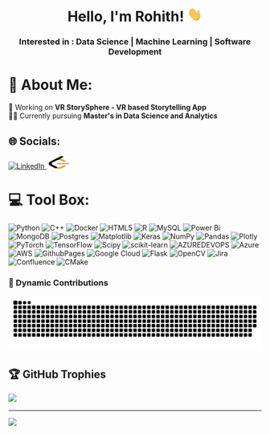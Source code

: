 <div align="center">
    <h1>Hello, I'm Rohith! <img src="https://raw.githubusercontent.com/RohithGSVV/RohithGSVV/main/add-ons/Hi.gif" width="30px"></h1>
</div>

<h3 align="center">Interested in : Data Science | Machine Learning | Software Development </h3>



# 💫 About Me:
🔭 Working on **VR StorySphere - VR based Storytelling App**<br>🧑‍🎓 Currently pursuing **Master's in Data Science and Analytics**


## 🌐 Socials:
<a href="https://www.linkedin.com/in/rohith-ganni/">
  <img src="https://img.shields.io/badge/LinkedIn-%230077B5.svg?logo=linkedin&logoColor=white" alt="LinkedIn">
</a>
<a href="https://leetcode.com/rohithganni/">
  <img src="https://github.com/RohithGSVV/RohithGSVV/blob/main/add-ons/leetcode.svg?raw=true" width="50" height="25" alt="LeetCode">
</a>


# 💻 Tool Box:
![Python](https://img.shields.io/badge/python-3670A0?style=for-the-badge&logo=python&logoColor=ffdd54) 
![C++](https://img.shields.io/badge/c++-%2300599C.svg?style=for-the-badge&logo=c%2B%2B&logoColor=white)  ![Docker](https://img.shields.io/badge/docker-%230db7ed.svg?style=for-the-badge&logo=docker&logoColor=white) 
![HTML5](https://img.shields.io/badge/html5-%23E34F26.svg?style=for-the-badge&logo=html5&logoColor=white) 
![R](https://img.shields.io/badge/r-%23276DC3.svg?style=for-the-badge&logo=r&logoColor=white) 
![MySQL](https://img.shields.io/badge/mysql-%2300000f.svg?style=for-the-badge&logo=mysql&logoColor=white) 
![Power Bi](https://img.shields.io/badge/power_bi-F2C811?style=for-the-badge&logo=powerbi&logoColor=black) ![MongoDB](https://img.shields.io/badge/MongoDB-%234ea94b.svg?style=for-the-badge&logo=mongodb&logoColor=white) ![Postgres](https://img.shields.io/badge/postgres-%23316192.svg?style=for-the-badge&logo=postgresql&logoColor=white) ![Matplotlib](https://img.shields.io/badge/Matplotlib-%23ffffff.svg?style=for-the-badge&logo=Matplotlib&logoColor=black) ![Keras](https://img.shields.io/badge/Keras-%23D00000.svg?style=for-the-badge&logo=Keras&logoColor=white) ![NumPy](https://img.shields.io/badge/numpy-%23013243.svg?style=for-the-badge&logo=numpy&logoColor=white) ![Pandas](https://img.shields.io/badge/pandas-%23150458.svg?style=for-the-badge&logo=pandas&logoColor=white) ![Plotly](https://img.shields.io/badge/Plotly-%233F4F75.svg?style=for-the-badge&logo=plotly&logoColor=white) ![PyTorch](https://img.shields.io/badge/PyTorch-%23EE4C2C.svg?style=for-the-badge&logo=PyTorch&logoColor=white) ![TensorFlow](https://img.shields.io/badge/TensorFlow-%23FF6F00.svg?style=for-the-badge&logo=TensorFlow&logoColor=white) ![Scipy](https://img.shields.io/badge/SciPy-%230C55A5.svg?style=for-the-badge&logo=scipy&logoColor=%white) ![scikit-learn](https://img.shields.io/badge/scikit--learn-%23F7931E.svg?style=for-the-badge&logo=scikit-learn&logoColor=white) ![AZUREDEVOPS](https://img.shields.io/badge/azuredevops-0078D7.svg?style=for-the-badge&logo=azuredevops&logoColor=white&color=%230078D7) ![Azure](https://img.shields.io/badge/azure-%230072C6.svg?style=for-the-badge&logo=microsoftazure&logoColor=white) ![AWS](https://img.shields.io/badge/AWS-%23FF9900.svg?style=for-the-badge&logo=amazon-aws&logoColor=white) ![GithubPages](https://img.shields.io/badge/github%20pages-121013?style=for-the-badge&logo=github&logoColor=white) ![Google Cloud](https://img.shields.io/badge/GoogleCloud-%234285F4.svg?style=for-the-badge&logo=google-cloud&logoColor=white) ![Flask](https://img.shields.io/badge/flask-%23000.svg?style=for-the-badge&logo=flask&logoColor=white) ![OpenCV](https://img.shields.io/badge/opencv-%23white.svg?style=for-the-badge&logo=opencv&logoColor=white) ![Jira](https://img.shields.io/badge/jira-%230A0FFF.svg?style=for-the-badge&logo=jira&logoColor=white) ![Confluence](https://img.shields.io/badge/confluence-%23172BF4.svg?style=for-the-badge&logo=confluence&logoColor=white) ![CMake](https://img.shields.io/badge/CMake-%23008FBA.svg?style=for-the-badge&logo=cmake&logoColor=white)


### 🎨 Dynamic Contributions
<picture>
  <source media="(prefers-color-scheme: dark)" srcset="https://raw.githubusercontent.com/RohithGSVV/RohithGSVV/output/github-contribution-grid-snake-dark.svg">
  <source media="(prefers-color-scheme: light)" srcset="https://raw.githubusercontent.com/RohithGSVV/RohithGSVV/output/github-contribution-grid-snake.svg">
  <img alt="github contribution grid snake animation" src="https://raw.githubusercontent.com/RohithGSVV/RohithGSVV/output/github-contribution-grid-snake.svg">
</picture>

## 🏆 GitHub Trophies
![](https://github-profile-trophy.vercel.app/?username=RohithGSVV&theme=radical&no-frame=false&no-bg=true&margin-w=4)

---
[![](https://visitcount.itsvg.in/api?id=RohithGSVV&icon=0&color=0)](https://visitcount.itsvg.in)
